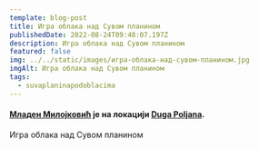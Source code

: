 ```yaml
---
template: blog-post
title: Игра облака над Сувом планином
publishedDate: 2022-08-24T09:48:07.197Z
description: Игра облака над Сувом планином
featured: false
img: ../../static/images/игра-облака-над-сувом-планином.jpg
imgAlt: Игра облака над Сувом планином
tags:
  - suvaplaninapodoblacima
---
```

#### **[Младен Милојковић](https://www.facebook.com/groups/246453559759/user/1627146555/?__cft__[0]=AZVtR49UhIvVCuhBifGVVMeNIaXwbpoOmZhsREuHLt6soZwICem9is0x827vB1vGyzSm26OjjX_4JPZ1P0ClXchGnaTgbgR3-_vh-VAAMMJ25FcqwqjLvHOYsv49gTw1yeFr2AVlxD_F8bhFWX8ZbhutZMtkwDTnMxQmhG8XKHHbJDw81ljW63Wuq4GEozbsS-c_PxAJOZAIz0gRIjRz_vYQ&__tn__=-]C%2CP-y-R)** је на локацији **[Duga Poljana](https://www.facebook.com/Duga-Poljana-107371652632854/?__cft__[0]=AZVtR49UhIvVCuhBifGVVMeNIaXwbpoOmZhsREuHLt6soZwICem9is0x827vB1vGyzSm26OjjX_4JPZ1P0ClXchGnaTgbgR3-_vh-VAAMMJ25FcqwqjLvHOYsv49gTw1yeFr2AVlxD_F8bhFWX8ZbhutZMtkwDTnMxQmhG8XKHHbJDw81ljW63Wuq4GEozbsS-c_PxAJOZAIz0gRIjRz_vYQ&__tn__=kC%2CP-y-R)**.

Игра облака над Сувом планином